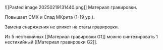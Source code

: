 ![[Pasted image 20250219131440.png]]
Материал гравировки.

Повышает СМК и Спад МКрита (1-19 ур.).

Замена снаряжения не влияет на статы гравировки.

Из 5 нестихийных  [[Материал гравировки G1]] можно синтезировать 1 нестихийный [[Материал гравировки G2]]. 
